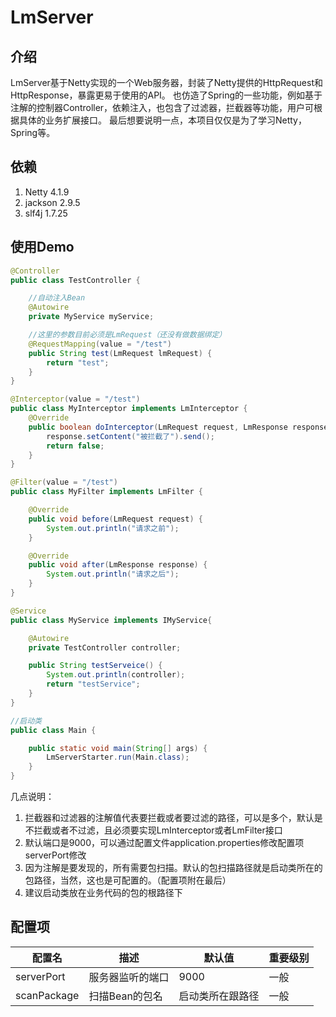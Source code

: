 # LmServer

## 介绍
LmServer基于Netty实现的一个Web服务器，封装了Netty提供的HttpRequest和HttpResponse，暴露更易于使用的API。
也仿造了Spring的一些功能，例如基于注解的控制器Controller，依赖注入，也包含了过滤器，拦截器等功能，用户可根据具体的业务扩展接口。
最后想要说明一点，本项目仅仅是为了学习Netty，Spring等。

## 依赖
1. Netty 4.1.9
2. jackson 2.9.5
3. slf4j 1.7.25

## 使用Demo
```java
@Controller
public class TestController {

    //自动注入Bean
    @Autowire
    private MyService myService;

    //这里的参数目前必须是LmRequest（还没有做数据绑定）
    @RequestMapping(value = "/test")
    public String test(LmRequest lmRequest) {
        return "test";
    }
}

@Interceptor(value = "/test")
public class MyInterceptor implements LmInterceptor {
    @Override
    public boolean doInterceptor(LmRequest request, LmResponse response) {
        response.setContent("被拦截了").send();
        return false;
    }
}

@Filter(value = "/test")
public class MyFilter implements LmFilter {

    @Override
    public void before(LmRequest request) {
        System.out.println("请求之前");
    }

    @Override
    public void after(LmResponse response) {
        System.out.println("请求之后");
    }
}

@Service
public class MyService implements IMyService{

    @Autowire
    private TestController controller;

    public String testServeice() {
        System.out.println(controller);
        return "testService";
    }
}

//启动类
public class Main {

    public static void main(String[] args) {
        LmServerStarter.run(Main.class);
    }
}
```

几点说明：
1. 拦截器和过滤器的注解值代表要拦截或者要过滤的路径，可以是多个，默认是不拦截或者不过滤，且必须要实现LmInterceptor或者LmFilter接口
2. 默认端口是9000，可以通过配置文件application.properties修改配置项serverPort修改
3. 因为注解是要发现的，所有需要包扫描。默认的包扫描路径就是启动类所在的包路径，当然，这也是可配置的。（配置项附在最后）
4. 建议启动类放在业务代码的包的根路径下


## 配置项
配置名  | 描述 | 默认值 | 重要级别
------ |---- | -------|--------
serverPort | 服务器监听的端口 | 9000 | 一般
scanPackage | 扫描Bean的包名 | 启动类所在跟路径 | 一般






